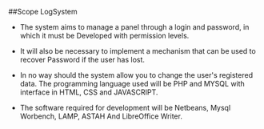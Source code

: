 ##Scope LogSystem

* The system aims to manage a panel through a login and password, in which it must be Developed with permission levels.

* It will also be necessary to implement a mechanism that can be used to recover Password if the user has lost.

* In no way should the system allow you to change the user's registered data. The programming language used will be PHP and MYSQL with interface in HTML, CSS and JAVASCRIPT.

* The software required for development will be Netbeans, Mysql Worbench, LAMP, ASTAH And LibreOffice Writer.
